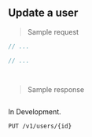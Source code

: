 ## Update a user

> Sample request

```java
// ...
```

```c
// ...
```

```csharp

```

```php

```

> Sample response

```json

```

<aside class="warning">
In Development.
</aside>

`PUT /v1/users/{id}`
